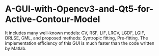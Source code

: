 # A-GUI-with-Opencv3-and-Qt5-for-Active-Contour-Model
It includes many well-known models: CV, RSF, LIF, LRCV, LGDF, LGIF, DRLSE, GML, and proposed methods: Syntropic fitting, Pre-fitting.
The implementation efficiency of this GUI is much faster than the code written by Matlab.
